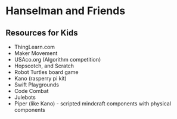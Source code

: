 # Hanselman and Friends

## Resources for Kids

- ThingLearn.com
- Maker Movement
- USAco.org (Algorithm competition)
- Hopscotch, and Scratch
- Robot Turtles board game
- Kano (rasperry pi kit)
- Swift Playgrounds
- Code Combat
- Julebots
- Piper (like Kano) - scripted mindcraft components with physical components
